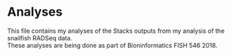 # Analyses
This file contains my analyses of the Stacks outputs from my analysis of the snailfish RADSeq data.    
These analyses are being done as part of Bioninformatics FISH 546 2018.

